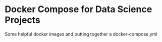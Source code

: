 # Docker Compose for Data Science Projects

Some helpful docker images and putting together a docker-compose.yml
